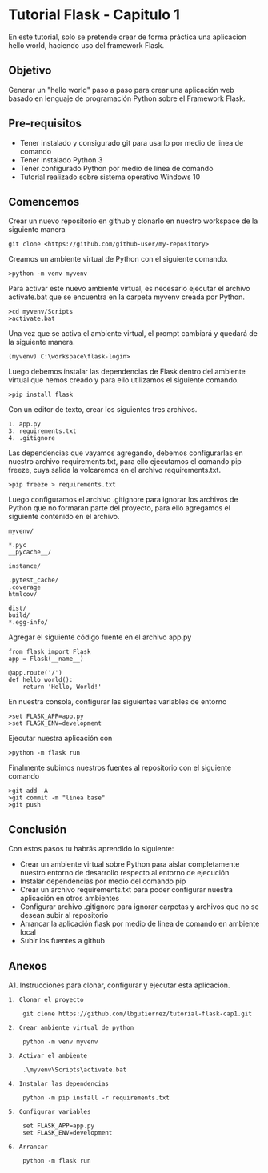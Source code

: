 # Tutorial Flask - Capitulo 1

En este tutorial, solo se pretende crear de forma práctica una aplicacion hello world, haciendo uso del framework Flask.

## Objetivo

Generar un "hello world" paso a paso para crear una aplicación web basado en lenguaje de programación Python sobre el Framework Flask.

## Pre-requisitos

- Tener instalado y consigurado git para usarlo por medio de linea de comando
- Tener instalado Python 3
- Tener configurado Python por medio de línea de comando
- Tutorial realizado sobre sistema operativo Windows 10

## Comencemos

Crear un nuevo repositorio en github y clonarlo en nuestro workspace de la siguiente manera

```
git clone <https://github.com/github-user/my-repository>
```

Creamos un ambiente virtual de Python con el siguiente comando.

```
>python -m venv myvenv  
``` 

Para activar este nuevo ambiente virtual, es necesario ejecutar el archivo activate.bat que se encuentra en la carpeta myvenv creada por Python.

```
>cd myvenv/Scripts
>activate.bat
```

Una vez que se activa el ambiente virtual, el prompt cambiará y quedará de la siguiente manera.

```
(myvenv) C:\workspace\flask-login>
```

Luego debemos instalar las dependencias de Flask dentro del ambiente virtual que hemos creado y para ello utilizamos el siguiente comando.

```
>pip install flask
``` 

Con un editor de texto, crear los siguientes tres archivos.

```
1. app.py
3. requirements.txt
4. .gitignore
```

Las dependencias que vayamos agregando, debemos configurarlas en nuestro archivo requirements.txt, para ello ejecutamos el comando pip freeze, cuya salida la volcaremos en el archivo requirements.txt.

```
>pip freeze > requirements.txt
```

Luego configuramos el archivo .gitignore para ignorar los archivos de Python que no formaran parte del proyecto, para ello agregamos el siguiente contenido en el archivo.

```
myvenv/

*.pyc
__pycache__/

instance/

.pytest_cache/
.coverage
htmlcov/

dist/
build/
*.egg-info/
```

Agregar el siguiente código fuente en el archivo app.py

```
from flask import Flask
app = Flask(__name__)

@app.route('/')
def hello_world():
    return 'Hello, World!'
```

En nuestra consola, configurar las siguientes variables de entorno

```
>set FLASK_APP=app.py
>set FLASK_ENV=development
```

Ejecutar nuestra aplicación con

```
>python -m flask run
```

Finalmente subimos nuestros fuentes al repositorio con el siguiente comando

```
>git add -A
>git commit -m "linea base"
>git push
```

## Conclusión
Con estos pasos tu habrás aprendido lo siguiente:

- Crear un ambiente virtual sobre Python para aislar completamente nuestro entorno de desarrollo respecto al entorno de ejecución
- Instalar dependencias por medio del comando pip
- Crear un archivo requirements.txt para poder configurar nuestra aplicación en otros ambientes
- Configurar archivo .gitignore para ignorar carpetas y archivos que no se desean subir al repositorio
- Arrancar la aplicación flask por medio de linea de comando en ambiente local
- Subir los fuentes a github

## Anexos

A1. Instrucciones para clonar, configurar y ejecutar esta aplicación.

```
1. Clonar el proyecto

    git clone https://github.com/lbgutierrez/tutorial-flask-cap1.git

2. Crear ambiente virtual de python

    python -m venv myvenv

3. Activar el ambiente
 
    .\myvenv\Scripts\activate.bat

4. Instalar las dependencias
    
    python -m pip install -r requirements.txt

5. Configurar variables
    
    set FLASK_APP=app.py
    set FLASK_ENV=development
    
6. Arrancar
 
    python -m flask run
```

